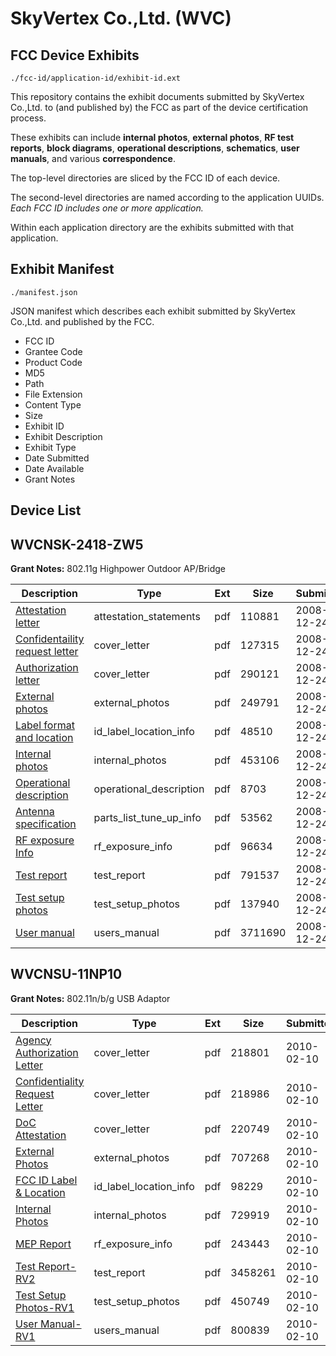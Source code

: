 # SkyVertex Co.,Ltd. (WVC)
## FCC Device Exhibits

```
./fcc-id/application-id/exhibit-id.ext
```

This repository contains the exhibit documents submitted by SkyVertex Co.,Ltd. to (and published by) the FCC as part of the device certification process.

These exhibits can include **internal photos**, **external photos**, **RF test reports**, **block diagrams**, **operational descriptions**, **schematics**, **user manuals**, and various **correspondence**.

The top-level directories are sliced by the FCC ID of each device.

The second-level directories are named according to the application UUIDs. *Each FCC ID includes one or more application.*

Within each application directory are the exhibits submitted with that application. 

## Exhibit Manifest

```
./manifest.json
```

JSON manifest which describes each exhibit submitted by SkyVertex Co.,Ltd. and published by the FCC.

- FCC ID
- Grantee Code
- Product Code
- MD5
- Path
- File Extension
- Content Type
- Size
- Exhibit ID
- Exhibit Description
- Exhibit Type
- Date Submitted
- Date Available
- Grant Notes

## Device List
## WVCNSK-2418-ZW5
**Grant Notes:** 802.11g Highpower Outdoor AP/Bridge

| Description | Type | Ext | Size | Submitted | Available |
| ----------- | ---- | --- | ---- | --------- | --------- |
| [Attestation letter](WVCNSK-2418-ZW5/cdf7dbd4654a44abbefab3c04ade3402/1049671.pdf) | attestation_statements | pdf | 110881 | 2008-12-24 | 2008-12-24 |
| [Confidentaility request letter](WVCNSK-2418-ZW5/cdf7dbd4654a44abbefab3c04ade3402/1049669.pdf) | cover_letter | pdf | 127315 | 2008-12-24 | 2008-12-24 |
| [Authorization letter](WVCNSK-2418-ZW5/cdf7dbd4654a44abbefab3c04ade3402/1049672.pdf) | cover_letter | pdf | 290121 | 2008-12-24 | 2008-12-24 |
| [External photos](WVCNSK-2418-ZW5/cdf7dbd4654a44abbefab3c04ade3402/1049667.pdf) | external_photos | pdf | 249791 | 2008-12-24 | 2008-12-24 |
| [Label format and location](WVCNSK-2418-ZW5/cdf7dbd4654a44abbefab3c04ade3402/1049668.pdf) | id_label_location_info | pdf | 48510 | 2008-12-24 | 2008-12-24 |
| [Internal photos](WVCNSK-2418-ZW5/cdf7dbd4654a44abbefab3c04ade3402/1049666.pdf) | internal_photos | pdf | 453106 | 2008-12-24 | 2008-12-24 |
| [Operational description](WVCNSK-2418-ZW5/cdf7dbd4654a44abbefab3c04ade3402/1049665.pdf) | operational_description | pdf | 8703 | 2008-12-24 | 2008-12-24 |
| [Antenna specification](WVCNSK-2418-ZW5/cdf7dbd4654a44abbefab3c04ade3402/1049664.pdf) | parts_list_tune_up_info | pdf | 53562 | 2008-12-24 | 2008-12-24 |
| [RF exposure Info](WVCNSK-2418-ZW5/cdf7dbd4654a44abbefab3c04ade3402/1049663.pdf) | rf_exposure_info | pdf | 96634 | 2008-12-24 | 2008-12-24 |
| [Test report](WVCNSK-2418-ZW5/cdf7dbd4654a44abbefab3c04ade3402/1049662.pdf) | test_report | pdf | 791537 | 2008-12-24 | 2008-12-24 |
| [Test setup photos](WVCNSK-2418-ZW5/cdf7dbd4654a44abbefab3c04ade3402/1049661.pdf) | test_setup_photos | pdf | 137940 | 2008-12-24 | 2008-12-24 |
| [User manual](WVCNSK-2418-ZW5/cdf7dbd4654a44abbefab3c04ade3402/1049670.pdf) | users_manual | pdf | 3711690 | 2008-12-24 | 2008-12-24 |
## WVCNSU-11NP10
**Grant Notes:** 802.11n/b/g USB Adaptor

| Description | Type | Ext | Size | Submitted | Available |
| ----------- | ---- | --- | ---- | --------- | --------- |
| [Agency Authorization Letter](WVCNSU-11NP10/4274e3b4ce8fcc19961533ce2eee1759/1240405.pdf) | cover_letter | pdf | 218801 | 2010-02-10 | 2010-02-11 |
| [Confidentiality Request Letter](WVCNSU-11NP10/4274e3b4ce8fcc19961533ce2eee1759/1240406.pdf) | cover_letter | pdf | 218986 | 2010-02-10 | 2010-02-11 |
| [DoC Attestation](WVCNSU-11NP10/4274e3b4ce8fcc19961533ce2eee1759/1240407.pdf) | cover_letter | pdf | 220749 | 2010-02-10 | 2010-02-11 |
| [External Photos](WVCNSU-11NP10/4274e3b4ce8fcc19961533ce2eee1759/1240408.pdf) | external_photos | pdf | 707268 | 2010-02-10 | 2010-02-11 |
| [FCC ID Label & Location](WVCNSU-11NP10/4274e3b4ce8fcc19961533ce2eee1759/1240409.pdf) | id_label_location_info | pdf | 98229 | 2010-02-10 | 2010-02-11 |
| [Internal Photos](WVCNSU-11NP10/4274e3b4ce8fcc19961533ce2eee1759/1240410.pdf) | internal_photos | pdf | 729919 | 2010-02-10 | 2010-02-11 |
| [MEP Report](WVCNSU-11NP10/4274e3b4ce8fcc19961533ce2eee1759/1240412.pdf) | rf_exposure_info | pdf | 243443 | 2010-02-10 | 2010-02-11 |
| [Test Report-RV2](WVCNSU-11NP10/4274e3b4ce8fcc19961533ce2eee1759/1240416.pdf) | test_report | pdf | 3458261 | 2010-02-10 | 2010-02-11 |
| [Test Setup Photos-RV1](WVCNSU-11NP10/4274e3b4ce8fcc19961533ce2eee1759/1240414.pdf) | test_setup_photos | pdf | 450749 | 2010-02-10 | 2010-02-11 |
| [User Manual-RV1](WVCNSU-11NP10/4274e3b4ce8fcc19961533ce2eee1759/1240415.pdf) | users_manual | pdf | 800839 | 2010-02-10 | 2010-02-11 |
